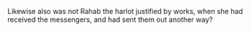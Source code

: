 Likewise also was not Rahab the harlot justified by works, when she had received the messengers, and had sent them out another way?

